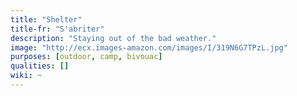 ```yaml
---
title: "Shelter"
title-fr: "S'abriter"
description: "Staying out of the bad weather."
image: "http://ecx.images-amazon.com/images/I/319N6G7TPzL.jpg"
purposes: [outdoor, camp, bivouac]
qualities: []
wiki: ~
---
```

